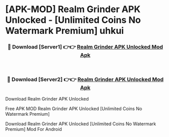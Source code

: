 # [APK-MOD] Realm Grinder APK Unlocked - [Unlimited Coins No Watermark Premium] uhkui



<div align="center">
<h3>🔴 Download [Server1] 👉👉 <a href="https://momento.my/?title=Realm_Grinder_APK_Unlocked">Realm Grinder APK Unlocked Mod Apk</a></h3><br>

<h3>🔴 Download [Server2] 👉👉 <a href="https://momento.my/?title=Realm_Grinder_APK_Unlocked">Realm Grinder APK Unlocked Mod Apk</a></h3>
</div>



Download Realm Grinder APK Unlocked 

Free APK MOD Realm Grinder APK Unlocked [Unlimited Coins No Watermark Premium]

Download Realm Grinder APK Unlocked [Unlimited Coins No Watermark Premium] Mod For Android
